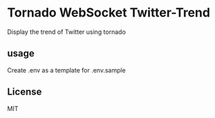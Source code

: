 # Tornado WebSocket Twitter-Trend
Display the trend of Twitter using tornado

## usage
Create .env as a template for .env.sample

## License
MIT
